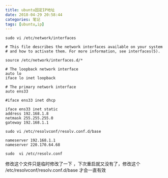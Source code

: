 ```yaml
---
title: ubuntu固定IP地址
date: 2018-04-29 20:58:44
categories: 笔记
tags: [ubuntu,ip]
---
```

```chef
sudo vi /etc/network/interfaces
```

```
# This file describes the network interfaces available on your system
# and how to activate them. For more information, see interfaces(5).

source /etc/network/interfaces.d/*

# The loopback network interface
auto lo
iface lo inet loopback

# The primary network interface
auto ens33

#iface ens33 inet dhcp

iface ens33 inet static
address 192.168.1.8
netmask 255.255.255.0
gateway 192.168.1.1
```

```chef
sudo vi /etc/resolvconf/resolv.conf.d/base
```
```chef
nameserver 192.168.1.1
nameserver 220.170.64.68
```

```chef
sudo  vi /etc/resolv.conf
```
修改这个文件只是临时修改了一下 ，下次重启就又没有了，修改这个
/etc/resolvconf/resolv.conf.d/base 才会一直有效
